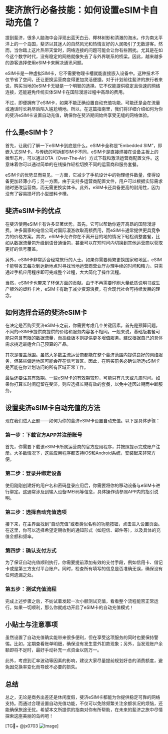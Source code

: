 # 斐济旅行必备技能：如何设置eSIM卡自动充值？

提到斐济，很多人脑海中会浮现出蓝天白云、椰林树影和清澈的海水。作为南太平洋上的一个岛国，斐济以其迷人的自然风光和热情友好的人民吸引了无数游客。然而，当你踏上这片热带天堂时，网络连接的问题可能会让你有些困扰。尤其是在如今这个数字时代，没有稳定的网络就像失去了与外界联系的桥梁。因此，越来越多的游客选择使用eSIM卡来解决通讯问题。

eSIM卡是一种虚拟SIM卡，它不需要物理卡槽就能直接嵌入设备中。这种技术不仅节省了空间，还让更换运营商变得更加灵活便捷。对于计划前往斐济的旅行者来说，购买当地的eSIM卡无疑是一个明智的选择。它不仅能提供稳定且快速的网络连接，还能避免传统实体SIM卡在国际漫游过程中高昂的费用。

不过，即便拥有了eSIM卡，如果不能正确设置自动充值功能，可能还是会在流量或通话时长耗尽后陷入尴尬境地。所以，在这篇指南里，我们将详细介绍如何为你的斐济eSIM卡设置自动充值，确保你在斐济期间始终享受无缝的网络体验。

## 什么是eSIM卡？

首先，让我们了解一下eSIM卡到底是什么。eSIM卡全称是“Embedded SIM”，即嵌入式SIM卡。与传统的可拆卸SIM卡不同，eSIM卡是直接焊接在设备主板上的微型芯片，可以通过OTA（Over-The-Air）方式下载和激活运营商配置文件。这意味着你可以通过简单的在线操作轻松切换不同的运营商和服务套餐。

eSIM卡的优势显而易见。一方面，它减少了手机设计中的物理组件数量，使得设备更加轻薄小巧；另一方面，由于支持多运营商配置文件，用户可以根据实际需求随时更改运营商，而无需更换实体卡。此外，eSIM卡还具备更高的耐用性，因为没有了容易损坏的小型塑料卡槽。

## 斐济eSIM卡的优点

在斐济使用eSIM卡有许多显著优势。首先，它可以帮助你避开高昂的国际漫游费。许多国家的电信公司对国际漫游收取高额费用，而eSIM卡通常提供更具竞争力的价格方案。其次，eSIM卡允许你在不离开目的地的情况下轻松调整套餐，比如从数据流量包升级到语音通话包，甚至可以在短时间内切换到其他运营商以获取更好的信号覆盖。

另外，eSIM卡非常适合经常旅行的人士。如果你需要频繁更换国家和地区，eSIM卡能够省去每次到达新地点时寻找当地运营商营业厅办理手续的时间和精力。只需通过手机应用程序即可完成整个过程，大大简化了操作流程。

当然，eSIM卡也带来了环保方面的贡献。由于不再需要印刷大量纸质说明书或生产额外的塑料卡片，eSIM卡有助于减少资源浪费，符合现代社会可持续发展的理念。

## 如何选择合适的斐济eSIM卡

在决定是否购买斐济eSIM卡之前，你需要考虑几个关键因素。首先是预算问题。不同的eSIM卡提供商提供的价格和服务内容各不相同。一般来说，基础版套餐可能只包含有限的数据流量，而高级版本则提供更多增值服务。建议根据自己的具体需求挑选最适合自己预算的产品。

其次是覆盖范围。虽然大多数主流运营商都能在整个斐济范围内提供良好的网络服务，但某些偏远地区可能会存在信号盲区。因此，在购买前务必确认所选eSIM卡是否能在你计划访问的所有区域正常工作。

最后还要注意有效期。一些eSIM卡的有效期较短，可能只有几天或几周时间。如果你打算长时间逗留在斐济，则应选择长期有效的套餐，以免中途因过期而中断服务。

## 设置斐济eSIM卡自动充值的方法

现在我们进入正题——如何为你的斐济eSIM卡设置自动充值。以下是具体步骤：

### 第一步：下载官方APP并注册账号

首先，你需要下载该eSIM卡所属运营商的官方应用程序，并按照提示完成账户注册。大多数情况下，这些应用程序都支持iOS和Android系统，安装起来非常方便。

### 第二步：登录并绑定设备

使用刚刚创建好的用户名和密码登录应用后，你需要将你的移动设备与eSIM卡进行绑定。这通常涉及到输入设备IMEI码等信息，具体操作请参照APP内的指引说明。

### 第三步：选择自动充值选项

接下来，在主界面找到“自动充值”或者类似名称的功能按钮，点击进入设置页面。在这里，你可以选择希望定期收到的通知形式（如短信、邮件等），以及具体的充值金额和频率。

### 第四步：确认支付方式

为了保证自动充值顺利执行，你需要提前添加有效的支付手段，例如信用卡、借记卡或是第三方支付平台账户。同时，检查所有填写的信息是否准确无误，确保没有任何遗漏之处。

### 第五步：测试充值流程

完成上述步骤之后，不妨试着发起一次小额测试充值，看看整个流程能否正常运行。如果一切顺利，那么你就成功开启了eSIM卡的自动充值模式！

## 小贴士与注意事项

虽然设置了自动充值确实能带来很多便利，但在享受这项服务的同时也要保持警惕。比如，定期查看账单明细，确保没有发生意外扣款现象；另外，当发现账户余额即将不足时，最好手动补充一点资金以防万一。

此外，考虑到汇率波动等因素的影响，建议大家尽量提前规划好总的消费额度，避免因兑换率变化而导致不必要的损失。

## 总结

总之，无论是商务出差还是休闲度假，斐济eSIM卡都能为你提供稳定可靠的网络支持。而通过合理设置自动充值功能，不仅可以免除频繁关注余额状况的烦恼，还能确保旅途无忧。希望本文所提供的指南对你有所帮助，在未来的斐济之旅中尽情探索这座美丽的岛屿吧！

[TG💪+ @jx0703 ![Image](https://github.com/user-attachments/assets/dbca1d08-cadb-493c-b0ec-ad6f7a83f270)]